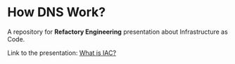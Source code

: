 # How DNS Work?
A repository for **Refactory Engineering** presentation about Infrastructure as Code.

Link to the presentation: [What is IAC?](https://andikadeveloper-what-is-iac.vercel.app)